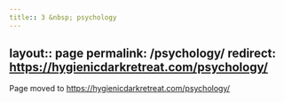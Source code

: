 ```yaml
---
title:: 3 &nbsp; psychology
---
```

layout:: page
permalink: /psychology/
redirect: https://hygienicdarkretreat.com/psychology/
---

Page moved to <https://hygienicdarkretreat.com/psychology/>

